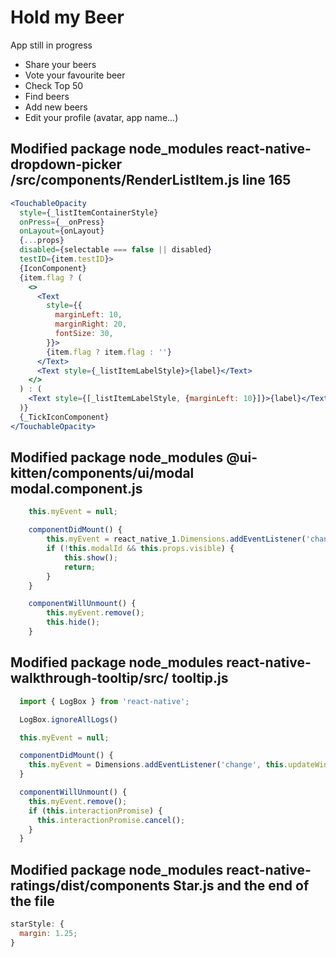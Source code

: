 # Hold my Beer

App still in progress

- Share your beers
- Vote your favourite beer
- Check Top 50
- Find beers
- Add new beers
- Edit your profile (avatar, app name...)

## Modified package node_modules **react-native-dropdown-picker** /src/components/RenderListItem.js line 165

```jsx
<TouchableOpacity
  style={_listItemContainerStyle}
  onPress={__onPress}
  onLayout={onLayout}
  {...props}
  disabled={selectable === false || disabled}
  testID={item.testID}>
  {IconComponent}
  {item.flag ? (
    <>
      <Text
        style={{
          marginLeft: 10,
          marginRight: 20,
          fontSize: 30,
        }}>
        {item.flag ? item.flag : ''}
      </Text>
      <Text style={_listItemLabelStyle}>{label}</Text>
    </>
  ) : (
    <Text style={[_listItemLabelStyle, {marginLeft: 10}]}>{label}</Text>
  )}
  {_TickIconComponent}
</TouchableOpacity>
```

## Modified package node_modules **@ui-kitten/components/ui/modal** modal.component.js

```jsx
    this.myEvent = null;

    componentDidMount() {
        this.myEvent = react_native_1.Dimensions.addEventListener('change', this.onDimensionChange);
        if (!this.modalId && this.props.visible) {
            this.show();
            return;
        }
    }

    componentWillUnmount() {
        this.myEvent.remove();
        this.hide();
    }
```

## Modified package node_modules **react-native-walkthrough-tooltip/src/** tooltip.js

```jsx
  import { LogBox } from 'react-native';

  LogBox.ignoreAllLogs()

  this.myEvent = null;

  componentDidMount() {
    this.myEvent = Dimensions.addEventListener('change', this.updateWindowDims);
  }

  componentWillUnmount() {
    this.myEvent.remove();
    if (this.interactionPromise) {
      this.interactionPromise.cancel();
    }
  }
```

## Modified package node_modules **react-native-ratings/dist/components** Star.js and the end of the file

```jsx
starStyle: {
  margin: 1.25;
}
```
